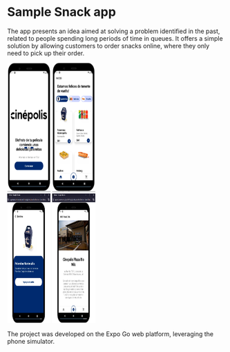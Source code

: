 # Sample Snack app

The app presents an idea aimed at solving a problem identified in the past, related to people spending long periods of time in queues. It offers a simple solution by allowing customers to order snacks online, where they only need to pick up their order.

<div>
  <img src="Running/InicioPNG.PNG" width="100" height="300" />
  <img src="Running/Home.PNG" width="100" height="300" />
<div>
<div>
  <img src="Running/Product.PNG" width="100" height="300" />
  <img src="Running/Info.PNG" width="100" height="300" />
<div>


The project was developed on the Expo Go web platform, leveraging the phone simulator.

